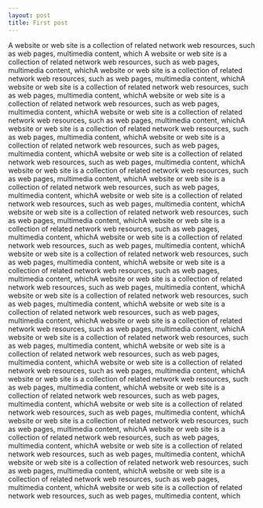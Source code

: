 ```yaml
---
layout: post
title: First post
---
```


A website or web site is a collection of related network web resources, such as web pages, multimedia content, which A website or web site is a collection of related network web resources, such as web pages, multimedia content, whichA website or web site is a collection of related network web resources, such as web pages, multimedia content, whichA website or web site is a collection of related network web resources, such as web pages, multimedia content, whichA website or web site is a collection of related network web resources, such as web pages, multimedia content, whichA website or web site is a collection of related network web resources, such as web pages, multimedia content, whichA website or web site is a collection of related network web resources, such as web pages, multimedia content, whichA website or web site is a collection of related network web resources, such as web pages, multimedia content, whichA website or web site is a collection of related network web resources, such as web pages, multimedia content, whichA website or web site is a collection of related network web resources, such as web pages, multimedia content, whichA website or web site is a collection of related network web resources, such as web pages, multimedia content, whichA website or web site is a collection of related network web resources, such as web pages, multimedia content, whichA website or web site is a collection of related network web resources, such as web pages, multimedia content, whichA website or web site is a collection of related network web resources, such as web pages, multimedia content, whichA website or web site is a collection of related network web resources, such as web pages, multimedia content, whichA website or web site is a collection of related network web resources, such as web pages, multimedia content, whichA website or web site is a collection of related network web resources, such as web pages, multimedia content, whichA website or web site is a collection of related network web resources, such as web pages, multimedia content, whichA website or web site is a collection of related network web resources, such as web pages, multimedia content, whichA website or web site is a collection of related network web resources, such as web pages, multimedia content, whichA website or web site is a collection of related network web resources, such as web pages, multimedia content, whichA website or web site is a collection of related network web resources, such as web pages, multimedia content, whichA website or web site is a collection of related network web resources, such as web pages, multimedia content, whichA website or web site is a collection of related network web resources, such as web pages, multimedia content, whichA website or web site is a collection of related network web resources, such as web pages, multimedia content, whichA website or web site is a collection of related network web resources, such as web pages, multimedia content, whichA website or web site is a collection of related network web resources, such as web pages, multimedia content, whichA website or web site is a collection of related network web resources, such as web pages, multimedia content, whichA website or web site is a collection of related network web resources, such as web pages, multimedia content, whichA website or web site is a collection of related network web resources, such as web pages, multimedia content, whichA website or web site is a collection of related network web resources, such as web pages, multimedia content, whichA website or web site is a collection of related network web resources, such as web pages, multimedia content, whichA website or web site is a collection of related network web resources, such as web pages, multimedia content, which